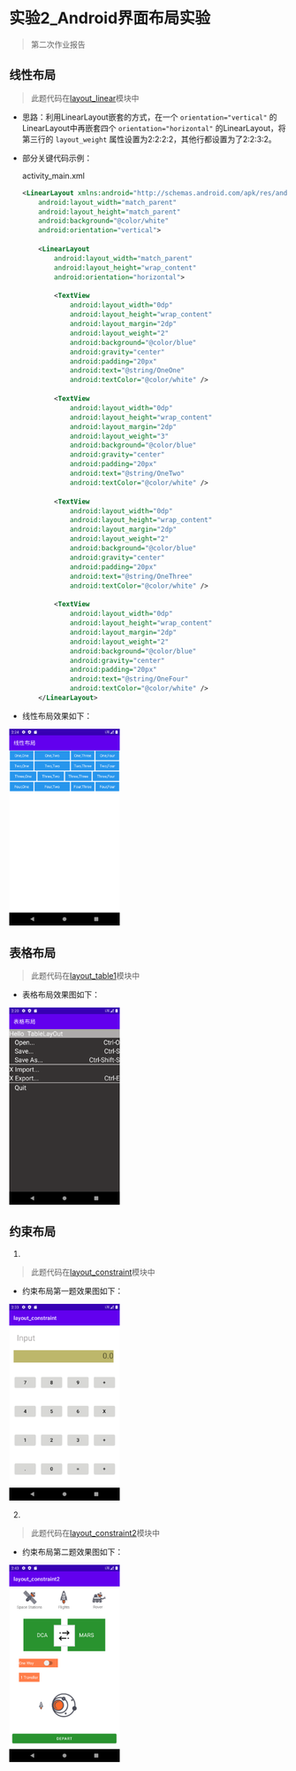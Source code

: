 # 实验2_Android界面布局实验
> 第二次作业报告
## 线性布局
> 此题代码在[layout_linear](layout_linear)模块中
- 思路：利用LinearLayout嵌套的方式，在一个 `orientation="vertical"` 的LinearLayout中再嵌套四个 `orientation="horizontal"` 的LinearLayout，将第三行的 `layout_weight` 属性设置为2:2:2:2，其他行都设置为了2:2:3:2。

- 部分关键代码示例：

  activity_main.xml

  ```xml
  <LinearLayout xmlns:android="http://schemas.android.com/apk/res/android"
      android:layout_width="match_parent"
      android:layout_height="match_parent"
      android:background="@color/white"
      android:orientation="vertical">
  
      <LinearLayout
          android:layout_width="match_parent"
          android:layout_height="wrap_content"
          android:orientation="horizontal">
  
          <TextView
              android:layout_width="0dp"
              android:layout_height="wrap_content"
              android:layout_margin="2dp"
              android:layout_weight="2"
              android:background="@color/blue"
              android:gravity="center"
              android:padding="20px"
              android:text="@string/OneOne"
              android:textColor="@color/white" />
  
          <TextView
              android:layout_width="0dp"
              android:layout_height="wrap_content"
              android:layout_margin="2dp"
              android:layout_weight="3"
              android:background="@color/blue"
              android:gravity="center"
              android:padding="20px"
              android:text="@string/OneTwo"
              android:textColor="@color/white" />
  
          <TextView
              android:layout_width="0dp"
              android:layout_height="wrap_content"
              android:layout_margin="2dp"
              android:layout_weight="2"
              android:background="@color/blue"
              android:gravity="center"
              android:padding="20px"
              android:text="@string/OneThree"
              android:textColor="@color/white" />
  
          <TextView
              android:layout_width="0dp"
              android:layout_height="wrap_content"
              android:layout_margin="2dp"
              android:layout_weight="2"
              android:background="@color/blue"
              android:gravity="center"
              android:padding="20px"
              android:text="@string/OneFour"
              android:textColor="@color/white" />
      </LinearLayout>
  ```

- 线性布局效果如下：

<img src="pic\img.png" width="200px"/>

## 表格布局
> 此题代码在[layout_table1](layout_table1)模块中
- 表格布局效果图如下：
<img src="pic\img_1.png" width="200px">

## 约束布局

1. 
> 此题代码在[layout_constraint](layout_constraint)模块中
- 约束布局第一题效果图如下：
<img src="pic\img_2.png" width="200px"/>

2. 
> 此题代码在[layout_constraint2](layout_constraint2)模块中
- 约束布局第二题效果图如下：
<img src="pic\img_3.png" width="200px"/>